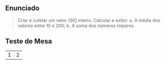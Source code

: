 ## Enunciado

> Criar e coletar um vetor [50] inteiro. Calcular e exibir:
> a. A média dos valores entre 10 e 200; 
> b. A soma dos números ímpares. 

## Teste de Mesa

| | |
| --- | --- |
| 1 | 2 |